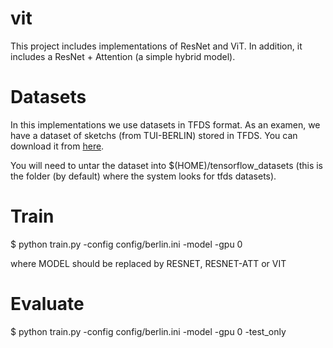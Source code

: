 # vit
This project includes implementations of ResNet and ViT. In addition, it includes a ResNet + Attention (a simple hybrid model).

# Datasets
In this implementations we use datasets in TFDS format. As an examen, we have a dataset of sketchs (from TUI-BERLIN) stored in TFDS. You can download it from [here](https://www.dropbox.com/scl/fi/2solxdfth188dug5bjqia/tfds_skberlin.tar?rlkey=2m0mhnvzugb86ovafwrr09kld&dl=0).

You will need to untar the dataset into $(HOME)/tensorflow_datasets  (this is the folder (by default) where the system looks for tfds datasets).

# Train
$ python train.py  -config config/berlin.ini -model <MODEL> -gpu 0

where MODEL  should be replaced by RESNET, RESNET-ATT or VIT

# Evaluate
$ python train.py  -config config/berlin.ini -model <MODEL> -gpu 0 -test_only
